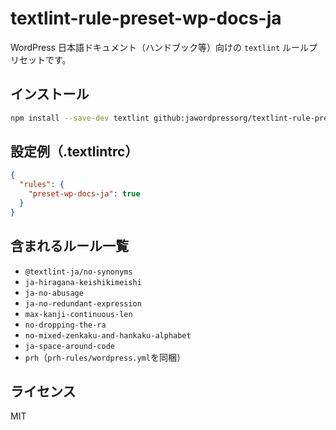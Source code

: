 # textlint-rule-preset-wp-docs-ja

WordPress 日本語ドキュメント（ハンドブック等）向けの `textlint` ルールプリセットです。

## インストール

```bash
npm install --save-dev textlint github:jawordpressorg/textlint-rule-preset-wp-docs-ja
````

## 設定例（.textlintrc）

```json
{
  "rules": {
    "preset-wp-docs-ja": true
  }
}
```

## 含まれるルール一覧

* `@textlint-ja/no-synonyms`
* `ja-hiragana-keishikimeishi`
* `ja-no-abusage`
* `ja-no-redundant-expression`
* `max-kanji-continuous-len`
* `no-dropping-the-ra`
* `no-mixed-zenkaku-and-hankaku-alphabet`
* `ja-space-around-code`
* `prh`（`prh-rules/wordpress.yml`を同梱）

## ライセンス

MIT

